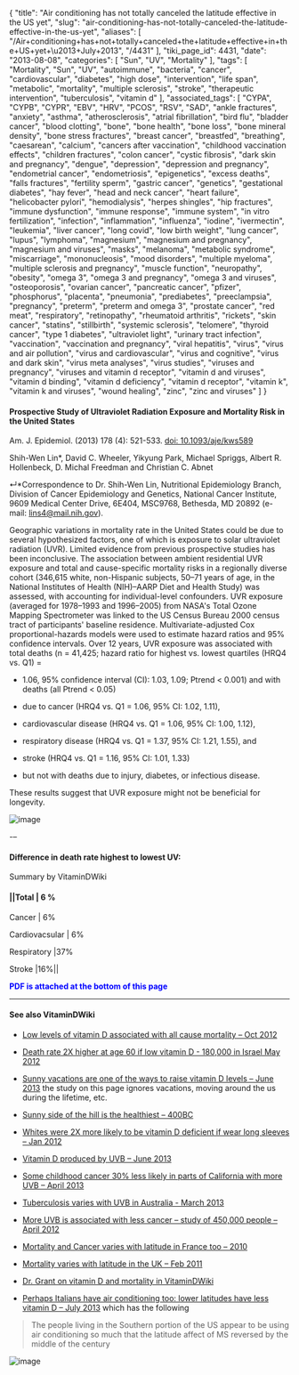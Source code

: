 {
    "title": "Air conditioning has not totally canceled the latitude effective in the US yet",
    "slug": "air-conditioning-has-not-totally-canceled-the-latitude-effective-in-the-us-yet",
    "aliases": [
        "/Air+conditioning+has+not+totally+canceled+the+latitude+effective+in+the+US+yet+\u2013+July+2013",
        "/4431"
    ],
    "tiki_page_id": 4431,
    "date": "2013-08-08",
    "categories": [
        "Sun",
        "UV",
        "Mortality"
    ],
    "tags": [
        "Mortality",
        "Sun",
        "UV",
        "autoimmune",
        "bacteria",
        "cancer",
        "cardiovascular",
        "diabetes",
        "high dose",
        "intervention",
        "life span",
        "metabolic",
        "mortality",
        "multiple sclerosis",
        "stroke",
        "therapeutic intervention",
        "tuberculosis",
        "vitamin d"
    ],
    "associated_tags": [
        "CYPA",
        "CYPB",
        "CYPR",
        "EBV",
        "HRV",
        "PCOS",
        "RSV",
        "SAD",
        "ankle fractures",
        "anxiety",
        "asthma",
        "atherosclerosis",
        "atrial fibrillation",
        "bird flu",
        "bladder cancer",
        "blood clotting",
        "bone",
        "bone health",
        "bone loss",
        "bone mineral density",
        "bone stress fractures",
        "breast cancer",
        "breastfed",
        "breathing",
        "caesarean",
        "calcium",
        "cancers after vaccination",
        "childhood vaccination effects",
        "children fractures",
        "colon cancer",
        "cystic fibrosis",
        "dark skin and pregnancy",
        "dengue",
        "depression",
        "depression and pregnancy",
        "endometrial cancer",
        "endometriosis",
        "epigenetics",
        "excess deaths",
        "falls fractures",
        "fertility sperm",
        "gastric cancer",
        "genetics",
        "gestational diabetes",
        "hay fever",
        "head and neck cancer",
        "heart failure",
        "helicobacter pylori",
        "hemodialysis",
        "herpes shingles",
        "hip fractures",
        "immune dysfunction",
        "immune response",
        "immune system",
        "in vitro fertilization",
        "infection",
        "inflammation",
        "influenza",
        "iodine",
        "ivermectin",
        "leukemia",
        "liver cancer",
        "long covid",
        "low birth weight",
        "lung cancer",
        "lupus",
        "lymphoma",
        "magnesium",
        "magnesium and pregnancy",
        "magnesium and viruses",
        "masks",
        "melanoma",
        "metabolic syndrome",
        "miscarriage",
        "mononucleosis",
        "mood disorders",
        "multiple myeloma",
        "multiple sclerosis and pregnancy",
        "muscle function",
        "neuropathy",
        "obesity",
        "omega 3",
        "omega 3 and pregnancy",
        "omega 3 and viruses",
        "osteoporosis",
        "ovarian cancer",
        "pancreatic cancer",
        "pfizer",
        "phosphorus",
        "placenta",
        "pneumonia",
        "prediabetes",
        "preeclampsia",
        "pregnancy",
        "preterm",
        "preterm and omega 3",
        "prostate cancer",
        "red meat",
        "respiratory",
        "retinopathy",
        "rheumatoid arthritis",
        "rickets",
        "skin cancer",
        "statins",
        "stillbirth",
        "systemic sclerosis",
        "telomere",
        "thyroid cancer",
        "type 1 diabetes",
        "ultraviolet light",
        "urinary tract infection",
        "vaccination",
        "vaccination and pregnancy",
        "viral hepatitis",
        "virus",
        "virus and air pollution",
        "virus and cardiovascular",
        "virus and cognitive",
        "virus and dark skin",
        "virus meta analyses",
        "virus studies",
        "viruses and pregnancy",
        "viruses and vitamin d receptor",
        "vitamin d and viruses",
        "vitamin d binding",
        "vitamin d deficiency",
        "vitamin d receptor",
        "vitamin k",
        "vitamin k and viruses",
        "wound healing",
        "zinc",
        "zinc and viruses"
    ]
}


#### Prospective Study of Ultraviolet Radiation Exposure and Mortality Risk in the United States

Am. J. Epidemiol. (2013) 178 (4): 521-533. [doi: 10.1093/aje/kws589](https://doi.org/10.1093/aje/kws589)

Shih-Wen Lin*,     David C. Wheeler,     Yikyung Park,     Michael Spriggs,     Albert R. Hollenbeck,     D. Michal Freedman and     Christian C. Abnet

↵*Correspondence to Dr. Shih-Wen Lin, Nutritional Epidemiology Branch, Division of Cancer Epidemiology and Genetics, National Cancer Institute, 9609 Medical Center Drive, 6E404, MSC9768, Bethesda, MD 20892 (e-mail: lins4@mail.nih.gov).

Geographic variations in mortality rate in the United States could be due to several hypothesized factors, one of which is exposure to solar ultraviolet radiation (UVR). Limited evidence from previous prospective studies has been inconclusive. The association between ambient residential UVR exposure and total and cause-specific mortality risks in a regionally diverse cohort (346,615 white, non-Hispanic subjects, 50–71 years of age, in the National Institutes of Health (NIH)–AARP Diet and Health Study) was assessed, with accounting for individual-level confounders. UVR exposure (averaged for 1978–1993 and 1996–2005) from NASA's Total Ozone Mapping Spectrometer was linked to the US Census Bureau 2000 census tract of participants' baseline residence. Multivariate-adjusted Cox proportional-hazards models were used to estimate hazard ratios and 95% confidence intervals. Over 12 years, UVR exposure was associated with total deaths (n = 41,425; hazard ratio for highest vs. lowest quartiles (HRQ4 vs. Q1) = 

* 1.06, 95% confidence interval (CI): 1.03, 1.09; Ptrend < 0.001) and with deaths (all Ptrend < 0.05) 

* due to cancer (HRQ4 vs. Q1 = 1.06, 95% CI: 1.02, 1.11), 

* cardiovascular disease (HRQ4 vs. Q1 = 1.06, 95% CI: 1.00, 1.12), 

* respiratory disease (HRQ4 vs. Q1 = 1.37, 95% CI: 1.21, 1.55), and 

* stroke (HRQ4 vs. Q1 = 1.16, 95% CI: 1.01, 1.33)  

* but not with deaths due to injury, diabetes, or infectious disease. 

These results suggest that UVR exposure might not be beneficial for longevity.

<img src="https://d378j1rmrlek7x.cloudfront.net/attachments/jpeg/uvr-lifespan.jpg" alt="image"> 

-–

#### Difference in death rate highest to lowest UV:   
Summary by VitaminDWiki

#### ||Total | 6 %

Cancer | 6% 

Cardiovacsular | 6%

Respiratory |37%

Stroke |16%||

 **<span style="color:#00F;">PDF is attached at the bottom of this page</span>** 

---

#### See also VitaminDWiki

* [Low levels of vitamin D associated with all cause mortality – Oct 2012](/posts/low-levels-of-vitamin-d-associated-with-all-cause-mortality)

* [Death rate 2X higher at age 60 if low vitamin D - 180,000 in Israel May 2012](/tags/death-rate-2x-higher-at-age-60-if-low-vitamin-d-180000-in-israel-may-2012.html)

* [Sunny vacations are one of the ways to raise vitamin D levels – June 2013](/posts/sunny-vacations-are-one-of-the-ways-to-raise-vitamin-d-levels) the study on this page ignores vacations, moving around the us during the lifetime, etc.

* [Sunny side of the hill is the healthiest – 400BC](/posts/sunny-side-of-the-hill-is-the-healthiest-400bc)

* [Whites were 2X more likely to be vitamin D deficient if wear long sleeves – Jan 2012](/tags/whites-were-2x-more-likely-to-be-vitamin-d-deficient-if-wear-long-sleeves-jan-2012.html)

* [Vitamin D produced by UVB – June 2013](/posts/vitamin-d-produced-by-uvb)

* [Some childhood cancer 30% less likely in parts of California with more UVB – April 2013](/posts/some-childhood-cancer-30-percent-less-likely-in-parts-of-california-with-more-uvb)

* [Tuberculosis varies with UVB in Australia - March 2013](/posts/tuberculosis-varies-with-uvb-in-australia)

* [More UVB is associated with less cancer – study of 450,000 people – April 2012](/tags/more-uvb-is-associated-with-less-cancer-study-of-450000-people-april-2012.html)

* [Mortality and Cancer varies with latitude in France too – 2010](/tags/mortality-and-cancer-varies-with-latitude-in-france-too-2010.html)

* [Mortality varies with latitude in the UK – Feb 2011](/posts/mortality-varies-with-latitude-in-the-uk)

* [Dr. Grant on vitamin D and mortality in VitaminDWiki](/tags/dr-grant-on-vitamin-d-and-mortality-in-vitamindwiki.html)

* [Perhaps Italians have air conditioning too: lower latitudes have less vitamin D – July 2013](/posts/perhaps-italians-have-air-conditioning-too-lower-latitudes-have-less-vitamin-d) which has the following

> The people living in the Southern portion of the US appear to be using air conditioning so much that the latitude affect of MS reversed by the middle of the century

<img src="/attachments/d3.mock.jpg" alt="image">